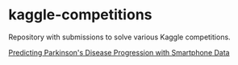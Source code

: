 # kaggle-competitions

Repository with submissions to solve various Kaggle competitions.

[Predicting Parkinson's Disease Progression with Smartphone Data](https://www.kaggle.com/c/predicting-parkinson-s-disease-progression-with-smartphone-data/data)

